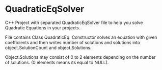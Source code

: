 # QuadraticEqSolver
C++ Project with separated QuadraticEqSolver file to help you solve Quadratic Equations in your projects.

File contains Class QuadraticEq.
Constructor solves an equation with given coefficients and then writes number of solutions and solutions into object.SolutionCount and object.Solutions.

Object.Solutions may consist of 0 to 2 elements depending on the number of solutions. (0 elements means its equal to NULL).
